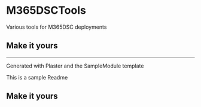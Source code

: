 # M365DSCTools

Various tools for M365DSC deployments

## Make it yours

---
Generated with Plaster and the SampleModule template


This is a sample Readme

## Make it yours
